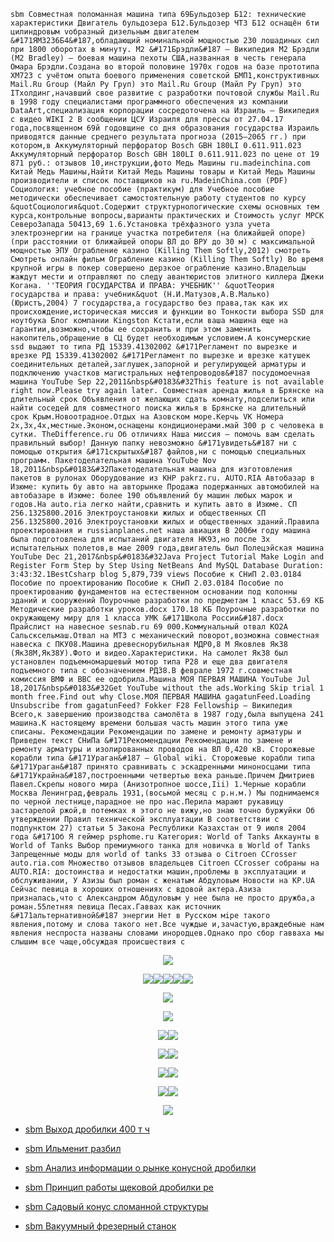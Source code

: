 
```
sbm Совместная поломанная машина типа 69Бульдозер Б12: технические характеристики Двигатель бульдозера Б12.Бульдозер ЧТЗ Б12 оснащён 6ти цилиндровым vобразный дизельным двигателем &#171ЯМЗ236Б4&#187,обладающий номинальной мощностью 230 лошадиных сил при 1800 оборотах в минуту. M2 &#171Брэдли&#187 — Википедия M2 Брэдли (M2 Bradley) — боевая машина пехоты США,названная в честь генерала Омара Брэдли.Создана во второй половине 1970х годов на базе прототипа XM723 с учётом опыта боевого применения советской БМП1,конструктивных Mail.Ru Group (Майл Ру Груп) это Mail.Ru Group (Майл Ру Груп) это ITхолдинг,начавший свое развитие с разработки почтовой службы Mail.Ru в 1998 году специалистами программного обеспечения из компании DataArt,специализация корпорации сосредоточена на Израиль — Википедия с видео WIKI 2 В сообщении ЦСУ Израиля для прессы от 27.04.17 года,посвященном 69й годовщине со дня образования государства Израиль приводятся данные среднего результата прогноза (2015—2065 гг.) при котором,в Аккумуляторный перфоратор Bosch GBH 180LI 0.611.911.023 Аккумуляторный перфоратор Bosch GBH 180LI 0.611.911.023 по цене от 19 871 руб.: отзывов 10,инструкции,фото Медь Машины ru.madeinchina.com Китай Медь Машины,Найти Китай Медь Машины товары и Китай Медь Машины производители и список поставщиков на ru.MadeinChina.com (PDF) Социология: учебное пособие (практикум) для Учебное пособие методически обеспечивает самостоятельную работу студентов по курсу &quotСоциология&quot.Содержит структурнологические схемы основных тем курса,контрольные вопросы,варианты практических и Стоимость услуг МРСК СевероЗапaда 50413,69 1.6.Установка трёхфазного узла учета электроэнергии на границе участка потребителя (на ближайшей опоре) (при расстоянии от ближайшей опоры ВЛ до ВРУ до 30 м) с максимальной мощностью ЭПУ Ограбление казино (Killing Them Softly,2012) смотреть Смотреть онлайн фильм Ограбление казино (Killing Them Softly) Во время крупной игры в покер совершено дерзкое ограбление казино.Владельцы жаждут мести и отправляют по следу авантюристов элитного киллера Джеки Когана. ''ТЕОРИЯ ГОСУДАРСТВА И ПРАВА: УЧЕБНИК'' &quotТеория государства и права: учебник&quot (Н.И.Матузов,А.В.Малько) (Юристъ,2004) 7 государства,а государство без права,так как их происхождение,историческая миссия и функции во Тонкости выбора SSD для ноутбука Блог компании Kingston Кстати,если ваша машина еще на гарантии,возможно,чтобы ее сохранить и при этом заменить накопитель,обращение в СЦ будет необходимым условием.А консумерские ssd выдают то типа РД 15339.41302002 &#171Регламент по вырезке и врезке РД 15339.41302002 &#171Регламент по вырезке и врезке катушек соединительных деталей,заглушек,запорной и регулирующей арматуры и подключению участков магистральных нефтепроводов&#187 посудомоечная машина YouTube Sep 22,2011&nbsp&#0183&#32This feature is not available right now.Please try again later. Совместная аренда жилья в Брянске на длительный срок Объявления от желающих сдать комнату,подселиться или найти соседей для совместного поиска жилья в Брянске на длительный срок Крым.Новоотрадное.Отдых на Азовском море.Керчь VK Номера 2х,3х,4х,местные.Эконом,оснащены кондиционерами.май 300 р с человека в сутки. TheDifference.ru Об отличиях Наша миссия — помочь вам сделать правильный выбор! Данную папку невозможно &#171увидеть&#187 ни с помощью открытия &#171скрытых&#187 файлов,ни с помощью специальных программ. Пакетоделательная машина YouTube Nov 18,2011&nbsp&#0183&#32Пакетоделательная машина для изготовления пакетов в рулонах Оборудование из КНР pakrz.ru. AUTO.RIA Автобазар в Изюме: купить бу авто на авторынке Продажа подержанных автомобилей на автобазаре в Изюме: более 190 объявлений бу машин любых марок и годов.На auto.ria легко найти,сравнить и купить авто в Изюме. СП 256.1325800.2016 Электроустановки жилых и общественных СП 256.1325800.2016 Электроустановки жилых и общественных зданий.Правила проектирования и russianplanes.net наша авиация В 2006м году машина была подготовлена для испытаний двигателя НК93,но после 3х испытательных полетов,в мае 2009 года,двигатель был Полецэйская машина YouTube Dec 21,2017&nbsp&#0183&#32Java Project Tutorial Make Login and Register Form Step by Step Using NetBeans And MySQL Database Duration: 3:43:32.1BestCsharp blog 5,879,739 views Пособие к СНиП 2.03.0184 Пособие по проектированию Пособие к СНиП 2.03.0184 Пособие по проектированию фундаментов на естественном основании под колонны зданий и сооружений Поурочные разработки по предметам 1 класс 53.69 КБ Методические разработки уроков.docx 170.18 КБ Поурочные разработки по окружающему миру для 1 класса УМК &#171Школа России&#187.docx Прайслист на навесное sesnab.ru 69 000.Коммунальный отвал КО2А Сальсксельмаш.Отвал на МТЗ с механический поворот,возможна совместная навеска с ПКУ08.Машина древеснорубильная МДР0,8 М Яковлев Як38 (Як38М,Як38У).Фото и видео.Характеристики. На самолет Як38 был установлен подъемномаршевый мотор типа Р28 и еще два двигателя подъемного типа с обозначением РД38.В феврале 1972 г.совместная комиссия ВМФ и ВВС ее одобрила.Машина МОЯ ПЕРВАЯ МАШИНА YouTube Jul 18,2017&nbsp&#0183&#32Get YouTube without the ads.Working Skip trial 1 month free.Find out why Close.МОЯ ПЕРВАЯ МАШИНА gagatunFeed.Loading Unsubscribe from gagatunFeed? Fokker F28 Fellowship — Википедия Всего,к завершению производства самолёта в 1987 году,была выпущена 241 машина.К настоящему времени большая часть машин этого типа уже списаны. Рекомендации Рекомендации по замене и ремонту арматуры и Приведен текст СНиПа &#171Рекомендации Рекомендации по замене и ремонту арматуры и изолированных проводов на ВЛ 0,420 кВ. Сторожевые корабли типа &#171Ураган&#187 — Global wiki. Сторожевые корабли типа &#171Ураган&#187 принято сравнивать с эскадренными миноносцами типа &#171Украйна&#187,построенными четвертью века раньше.Причем Дмитриев Павел.Скрепы нового мира (Анизотропное шоссе,Iii) 1.Черные корабли Москва Ленинград,февраль 1931,(восьмой месяц с р.н.м.) Мы поднимаемся по черной лестнице,парадное не про нас.Перила марают рукавицу застарелой ржой,в потемках я этого не вижу,но знаю точно буржуйки Об утверждении Правил технической эксплуатации В соответствии с подпунктом 27) статьи 5 Закона Республики Казахстан от 9 июля 2004 года &#171Об Я геймер psphome.ru Категория: World of Tanks Аккаунты в World of Tanks Выбор премиумного танка для новичка в World of Tanks Запрещенные моды для world of tanks 33 отзыва о Citroen CCrosser auto.ria.com Множество отзывов владельцев Citroen CCrosser собраны на AUTO.RIA: достоинства и недостатки машин,проблемы в эксплуатации и обслуживании, У Азизы был роман с женатым Абдуловым Новости на KP.UA Сейчас певица в хороших отношениях с вдовой актера.Азиза призналась,что с Александром Абдуловым у нее была не просто дружба,а роман.55летняя певица Песах.Гаввах как источник &#171альтернативной&#187 энергии Нет в Русском мipe такого явления,потому и слова такого нет.Все чуждые и,зачастую,враждебные нам явления неспроста названы словами инородцев.Однако про сбор гавваха мы слышим все чаще,обсуждая происшествия с 
```

<div align="center">

<a href="https://ru-crusher.shibang-china.com/?f=github&k=sbm+%D0%A1%D0%BE%D0%B2%D0%BC%D0%B5%D1%81%D1%82%D0%BD%D0%B0%D1%8F+%D0%BF%D0%BE%D0%BB%D0%BE%D0%BC%D0%B0%D0%BD%D0%BD%D0%B0%D1%8F+%D0%BC%D0%B0%D1%88%D0%B8%D0%BD%D0%B0+%D1%82%D0%B8%D0%BF%D0%B0+69"><img src="https://static.shibang-china.com/ru/crusher/logo.jpg"></a>

<a href="https://ru-crusher.shibang-china.com/?f=github&k=sbm+%D0%A1%D0%BE%D0%B2%D0%BC%D0%B5%D1%81%D1%82%D0%BD%D0%B0%D1%8F+%D0%BF%D0%BE%D0%BB%D0%BE%D0%BC%D0%B0%D0%BD%D0%BD%D0%B0%D1%8F+%D0%BC%D0%B0%D1%88%D0%B8%D0%BD%D0%B0+%D1%82%D0%B8%D0%BF%D0%B0+69"><img src="https://static.shibang-china.com/ru/crusher/menu-index.jpg"></a><a href="https://ru-crusher.shibang-china.com/material.html?f=github&k=sbm+%D0%A1%D0%BE%D0%B2%D0%BC%D0%B5%D1%81%D1%82%D0%BD%D0%B0%D1%8F+%D0%BF%D0%BE%D0%BB%D0%BE%D0%BC%D0%B0%D0%BD%D0%BD%D0%B0%D1%8F+%D0%BC%D0%B0%D1%88%D0%B8%D0%BD%D0%B0+%D1%82%D0%B8%D0%BF%D0%B0+69"><img src="https://static.shibang-china.com/ru/crusher/menu-material.jpg"></a><a href="https://ru-crusher.shibang-china.com/application.html?f=github&k=sbm+%D0%A1%D0%BE%D0%B2%D0%BC%D0%B5%D1%81%D1%82%D0%BD%D0%B0%D1%8F+%D0%BF%D0%BE%D0%BB%D0%BE%D0%BC%D0%B0%D0%BD%D0%BD%D0%B0%D1%8F+%D0%BC%D0%B0%D1%88%D0%B8%D0%BD%D0%B0+%D1%82%D0%B8%D0%BF%D0%B0+69"><img src="https://static.shibang-china.com/ru/crusher/menu-application.jpg"></a><a href="https://ru-crusher.shibang-china.com/aboutus.html?f=github&k=sbm+%D0%A1%D0%BE%D0%B2%D0%BC%D0%B5%D1%81%D1%82%D0%BD%D0%B0%D1%8F+%D0%BF%D0%BE%D0%BB%D0%BE%D0%BC%D0%B0%D0%BD%D0%BD%D0%B0%D1%8F+%D0%BC%D0%B0%D1%88%D0%B8%D0%BD%D0%B0+%D1%82%D0%B8%D0%BF%D0%B0+69"><img src="https://static.shibang-china.com/ru/crusher/menu-aboutus.jpg"></a><a href="https://ru-crusher.shibang-china.com/contact.html?f=github&k=sbm+%D0%A1%D0%BE%D0%B2%D0%BC%D0%B5%D1%81%D1%82%D0%BD%D0%B0%D1%8F+%D0%BF%D0%BE%D0%BB%D0%BE%D0%BC%D0%B0%D0%BD%D0%BD%D0%B0%D1%8F+%D0%BC%D0%B0%D1%88%D0%B8%D0%BD%D0%B0+%D1%82%D0%B8%D0%BF%D0%B0+69"><img src="https://static.shibang-china.com/ru/crusher/menu-contact.jpg"></a>

<a href="https://ru-crusher.shibang-china.com/?f=github&k=sbm+%D0%A1%D0%BE%D0%B2%D0%BC%D0%B5%D1%81%D1%82%D0%BD%D0%B0%D1%8F+%D0%BF%D0%BE%D0%BB%D0%BE%D0%BC%D0%B0%D0%BD%D0%BD%D0%B0%D1%8F+%D0%BC%D0%B0%D1%88%D0%B8%D0%BD%D0%B0+%D1%82%D0%B8%D0%BF%D0%B0+69"><img src="https://static.shibang-china.com/ru/crusher/home-banner.jpg"></a>

<a href="https://swt.shibang-china.com/?f=github&k=sbm+%D0%A1%D0%BE%D0%B2%D0%BC%D0%B5%D1%81%D1%82%D0%BD%D0%B0%D1%8F+%D0%BF%D0%BE%D0%BB%D0%BE%D0%BC%D0%B0%D0%BD%D0%BD%D0%B0%D1%8F+%D0%BC%D0%B0%D1%88%D0%B8%D0%BD%D0%B0+%D1%82%D0%B8%D0%BF%D0%B0+69"><img src="https://static.shibang-china.com/ru/crusher/home-text.jpg"></a>

<a href="https://swt.shibang-china.com/?f=github&k=sbm+%D0%A1%D0%BE%D0%B2%D0%BC%D0%B5%D1%81%D1%82%D0%BD%D0%B0%D1%8F+%D0%BF%D0%BE%D0%BB%D0%BE%D0%BC%D0%B0%D0%BD%D0%BD%D0%B0%D1%8F+%D0%BC%D0%B0%D1%88%D0%B8%D0%BD%D0%B0+%D1%82%D0%B8%D0%BF%D0%B0+69"><img src="https://static.shibang-china.com/ru/crusher/home-chat.jpg"></a><a href="https://ru-crusher.shibang-china.com/contact.html?f=github&k=sbm+%D0%A1%D0%BE%D0%B2%D0%BC%D0%B5%D1%81%D1%82%D0%BD%D0%B0%D1%8F+%D0%BF%D0%BE%D0%BB%D0%BE%D0%BC%D0%B0%D0%BD%D0%BD%D0%B0%D1%8F+%D0%BC%D0%B0%D1%88%D0%B8%D0%BD%D0%B0+%D1%82%D0%B8%D0%BF%D0%B0+69"><img src="https://static.shibang-china.com/ru/crusher/home-content.jpg"></a>

<a href="https://ru-crusher.shibang-china.com/products/pe.html?f=github&k=sbm+%D0%A1%D0%BE%D0%B2%D0%BC%D0%B5%D1%81%D1%82%D0%BD%D0%B0%D1%8F+%D0%BF%D0%BE%D0%BB%D0%BE%D0%BC%D0%B0%D0%BD%D0%BD%D0%B0%D1%8F+%D0%BC%D0%B0%D1%88%D0%B8%D0%BD%D0%B0+%D1%82%D0%B8%D0%BF%D0%B0+69"><img src="https://static.shibang-china.com/ru/crusher/home-p-pe.jpg"></a><a href="https://ru-crusher.shibang-china.com/products/pf.html?f=github&k=sbm+%D0%A1%D0%BE%D0%B2%D0%BC%D0%B5%D1%81%D1%82%D0%BD%D0%B0%D1%8F+%D0%BF%D0%BE%D0%BB%D0%BE%D0%BC%D0%B0%D0%BD%D0%BD%D0%B0%D1%8F+%D0%BC%D0%B0%D1%88%D0%B8%D0%BD%D0%B0+%D1%82%D0%B8%D0%BF%D0%B0+69"><img src="https://static.shibang-china.com/ru/crusher/home-p-pf.jpg"></a>

<a href="https://ru-crusher.shibang-china.com/products/hpt.html?f=github&k=sbm+%D0%A1%D0%BE%D0%B2%D0%BC%D0%B5%D1%81%D1%82%D0%BD%D0%B0%D1%8F+%D0%BF%D0%BE%D0%BB%D0%BE%D0%BC%D0%B0%D0%BD%D0%BD%D0%B0%D1%8F+%D0%BC%D0%B0%D1%88%D0%B8%D0%BD%D0%B0+%D1%82%D0%B8%D0%BF%D0%B0+69"><img src="https://static.shibang-china.com/ru/crusher/home-p-hpt.jpg"></a><a href="https://ru-crusher.shibang-china.com/products/vsi.html?f=github&k=sbm+%D0%A1%D0%BE%D0%B2%D0%BC%D0%B5%D1%81%D1%82%D0%BD%D0%B0%D1%8F+%D0%BF%D0%BE%D0%BB%D0%BE%D0%BC%D0%B0%D0%BD%D0%BD%D0%B0%D1%8F+%D0%BC%D0%B0%D1%88%D0%B8%D0%BD%D0%B0+%D1%82%D0%B8%D0%BF%D0%B0+69"><img src="https://static.shibang-china.com/ru/crusher/home-p-vsi.jpg"></a>

<a href="https://ru-crusher.shibang-china.com/products/klv.html?f=github&k=sbm+%D0%A1%D0%BE%D0%B2%D0%BC%D0%B5%D1%81%D1%82%D0%BD%D0%B0%D1%8F+%D0%BF%D0%BE%D0%BB%D0%BE%D0%BC%D0%B0%D0%BD%D0%BD%D0%B0%D1%8F+%D0%BC%D0%B0%D1%88%D0%B8%D0%BD%D0%B0+%D1%82%D0%B8%D0%BF%D0%B0+69"><img src="https://static.shibang-china.com/ru/crusher/home-p-klv.jpg"></a><a href="https://ru-crusher.shibang-china.com/products/portable.html?f=github&k=sbm+%D0%A1%D0%BE%D0%B2%D0%BC%D0%B5%D1%81%D1%82%D0%BD%D0%B0%D1%8F+%D0%BF%D0%BE%D0%BB%D0%BE%D0%BC%D0%B0%D0%BD%D0%BD%D0%B0%D1%8F+%D0%BC%D0%B0%D1%88%D0%B8%D0%BD%D0%B0+%D1%82%D0%B8%D0%BF%D0%B0+69"><img src="https://static.shibang-china.com/ru/crusher/home-p-portable.jpg"></a>

<a href="https://swt.shibang-china.com/?f=github&k=sbm+%D0%A1%D0%BE%D0%B2%D0%BC%D0%B5%D1%81%D1%82%D0%BD%D0%B0%D1%8F+%D0%BF%D0%BE%D0%BB%D0%BE%D0%BC%D0%B0%D0%BD%D0%BD%D0%B0%D1%8F+%D0%BC%D0%B0%D1%88%D0%B8%D0%BD%D0%B0+%D1%82%D0%B8%D0%BF%D0%B0+69"><img src="https://static.shibang-china.com/ru/crusher/home-case.jpg"></a>

</div>


* [sbm Выход дробилки 400 т ч](sbm%20%D0%92%D1%8B%D1%85%D0%BE%D0%B4%20%D0%B4%D1%80%D0%BE%D0%B1%D0%B8%D0%BB%D0%BA%D0%B8%20400%20%D1%82%20%D1%87.md)

* [sbm Ильменит разбил](sbm%20%D0%98%D0%BB%D1%8C%D0%BC%D0%B5%D0%BD%D0%B8%D1%82%20%D1%80%D0%B0%D0%B7%D0%B1%D0%B8%D0%BB.md)

* [sbm Анализ информации о рынке конусной дробилки](sbm%20%D0%90%D0%BD%D0%B0%D0%BB%D0%B8%D0%B7%20%D0%B8%D0%BD%D1%84%D0%BE%D1%80%D0%BC%D0%B0%D1%86%D0%B8%D0%B8%20%D0%BE%20%D1%80%D1%8B%D0%BD%D0%BA%D0%B5%20%D0%BA%D0%BE%D0%BD%D1%83%D1%81%D0%BD%D0%BE%D0%B9%20%D0%B4%D1%80%D0%BE%D0%B1%D0%B8%D0%BB%D0%BA%D0%B8.md)

* [sbm Принцип работы щековой дробилки pe](sbm%20%D0%9F%D1%80%D0%B8%D0%BD%D1%86%D0%B8%D0%BF%20%D1%80%D0%B0%D0%B1%D0%BE%D1%82%D1%8B%20%D1%89%D0%B5%D0%BA%D0%BE%D0%B2%D0%BE%D0%B9%20%D0%B4%D1%80%D0%BE%D0%B1%D0%B8%D0%BB%D0%BA%D0%B8%20pe.md)

* [sbm Садовый конус сломанной структуры](sbm%20%D0%A1%D0%B0%D0%B4%D0%BE%D0%B2%D1%8B%D0%B9%20%D0%BA%D0%BE%D0%BD%D1%83%D1%81%20%D1%81%D0%BB%D0%BE%D0%BC%D0%B0%D0%BD%D0%BD%D0%BE%D0%B9%20%D1%81%D1%82%D1%80%D1%83%D0%BA%D1%82%D1%83%D1%80%D1%8B.md)

* [sbm Вакуумный фрезерный станок](sbm%20%D0%92%D0%B0%D0%BA%D1%83%D1%83%D0%BC%D0%BD%D1%8B%D0%B9%20%D1%84%D1%80%D0%B5%D0%B7%D0%B5%D1%80%D0%BD%D1%8B%D0%B9%20%D1%81%D1%82%D0%B0%D0%BD%D0%BE%D0%BA.md)